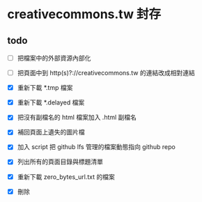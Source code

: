 # creativecommons.tw 封存

## todo

- [ ] 把檔案中的外部資源內部化
- [ ] 把頁面中到 http(s)?://creativecommons.tw 的連結改成相對連結

- [x] 重新下載 *.tmp 檔案
- [x] 重新下載 *.delayed 檔案
- [x] 把沒有副檔名的 html 檔案加入 .html 副檔名
- [x] 補回頁面上遺失的圖片檔
- [x] 加入 script 把 github lfs 管理的檔案動態指向 github repo
- [x] 列出所有的頁面目錄與標題清單
- [x] 重新下載 zero_bytes_url.txt 的檔案
- [x] 刪除 <title>40x 的 HTML 檔案
- [x] 設定 git-pages repo 並將 /creativecommons.tw/creativecommons.tw 搬移到根目錄下以便打開 github pages
- [x] files/downloads/ 下的檔案實在太大了，透過 Git LFS 上傳
- [x] 如果 `<TITLE>Page has moved</TITLE>` 頁面有對應的 .html 檔案，就將其移除
- [x] 把所有的 page not found 刪除
- [x] 修正變成 0 Bytes 的檔案
- [x] feed 要改名叫 feed.xml
- [x] 移除 <script>jQuery.extend(Drupal.settings...</script> 標籤
- [x] 修正檔案內連結的 css 變成 html
- [x] 列出所有的 binary 檔案清單並且抓取
- [x] 內容有「Click here...」的頁面是沒有成功抓到的頁面

## 建立鏡像流程

### 在 mac 上安裝 httrack

```bash
➜  ~ brew install httrack
```

### Mirror

```bash
./httrack.sh
```

### 看到 binary 的策略

1. 第一次先抓 html
2. 第二次再從 hts-cache/new.txt 抓 binary

用 sftp 進去主機找該檔案，另外下載後置入，於 httrack.sh 手動排除該路徑

### binary 檔案位置

```text

```

## 頁面清單

```text

```
